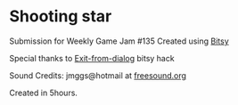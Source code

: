 # Shooting star

Submission for Weekly Game Jam #135
Created using [Bitsy](https://ledoux.itch.io/bitsy)

Special thanks to [Exit-from-dialog](https://github.com/seleb/bitsy-hacks/blob/master/dist/exit-from-dialog.js) bitsy hack

Sound Credits: jmggs@hotmail at [freesound.org](https://freesound.org/people/jmggs@hotmail.com/sounds/195355/)

Created in 5hours.
